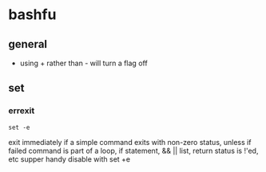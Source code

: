 # bashfu

## general
* using + rather than - will turn a flag off

## set

### errexit
    set -e
exit immediately if a simple command exits with non-zero status, unless if failed command is part of a loop, if statement, && || list, return status is !'ed, etc
supper handy
disable with
    set +e

